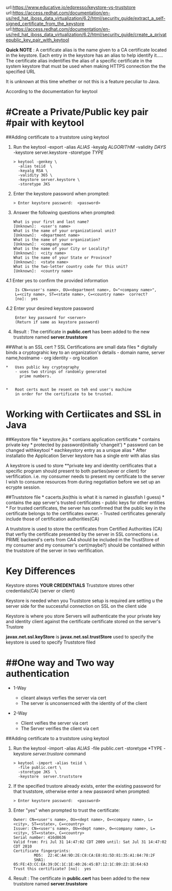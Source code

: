 url:https://www.educative.io/edpresso/keystore-vs-truststore
url:https://access.redhat.com/documentation/en-us/red_hat_jboss_data_virtualization/6.2/html/security_guide/extract_a_self-signed_certificate_from_the_keystore
url:https://access.redhat.com/documentation/en-us/red_hat_jboss_data_virtualization/6.2/html/security_guide/create_a_privatepublic_key_pair_with_keytool

**Quick NOTE** : A certificate alias is the name given to a CA
certificate located in the keystore.  Each entry in the 
keystore has an alias to help identify it.....
The certificate alias indentifies the alias of a specific certificate
in the system keystore that must be used when making HTTPS connection
the the specified URL

It is unknown at this time whether or not this is a feature peculiar to 
Java.


According to the documentation for keytool

#Create a Private/Public key pair
#pair with keytool
========================================
    
##Adding certificate to a truststore using keytool

1.  Run the keytool -export -alias *ALIAS* 
    -keyalg *ALGORITHM*
    -validity *DAYS*
    -keystore server.keystore
    -storetype *TYPE*
 
    
    
        > keytool -genkey \
          -alias teiid  \
          -keyalg RSA \
          -validity 365 \
          -keystore server.keystore \
          -storetype JKS
          

2.  Enter the keystore password when prompted:
    
        > Enter keystore password:  <password> 
        
        
3.  Answer the following questions when prompted:

        What is your first and last name?
        [Unknown]:  <user's name>
        What is the name of your organizational unit?
        [Unknown]:  <department name>
        What is the name of your organization?
        [Unknown]:  <company name>
        What is the name of your City or Locality?
        [Unknown]:  <city name>
        What is the name of your State or Province?
        [Unknown]:  <state name>
        What is the two-letter country code for this unit?
        [Unknown]:  <country name>
        
        
4.1  Enter yes to confirm the provided information

        Is CN=<user's name>, OU=<department name>, O="<company name>",
        L=<city name>, ST=<state name>, C=<country name>  correct?
        [no]:  yes
        
        
4.2 Enter your desired keystore password

        Enter key password for <server>
        (Return if same as keystore password)
                
        
4. Result :  The certificate in **public.cert** has been added to the
   new truststore named **server.truststore**
   





##What is an SSL cert ?
 SSL Certifications are small data files
    *   digitally binds a cryptograhic key to an
        organization's details
        -   domain name, server name,hostname
        -   org identity
        -   org location
        
    *   Uses public key cryptography
        - uses two strings of randomly generated
          prime numbers.
          
          
    *   Root certs must be resent on teh end user's machine
        in order for the certificate to be trusted.
        
        
        
Working with Certiicates and SSL in Java
=============================================================

##Keystore file
    *   keystore.jks
    *   contians application certificate
    *   contains private key
    *   protected by password(initially 'changeit')
    *   password can be changed withkeytool
    *   eachkeystory entry as a unique alias
    *   After installatio the Application 
        Server keystore has a single entr with
        alias slas
  
A keystrore is used to store **private key and identity certificates
that a specific program should present to both parties(sever or client)
for verfification.   i.e. my consumer needs to present my certificate
to the server I wish to consume resources from during negotiation before
we set up an ecrypte session.






##Truststore file
    *   cacerts.jks(this is what it is named in glassfish I guess)
    *   contains the app server's trusted certificates
        -   public keys for other entities
    *   For trusted certificates, the server has confirmed
        that the public key in the certificate belongs
        to the certificates owner.
            -   Trusted certificates generally include those of
                certification authorities(CA)

A truststore is used to store the certificates from Certified Authorities (CA)
that verfiy the certificate presented by the server in SSL connections  i.e.
PRIME backend's certs from CA4 should be included in the TrustStore of 
my consumer and my consumer's cert(maybe?) should be contained within the
truststore of the server in two verfification.




Key Differences
=========================================================================
Keystore stores **YOUR CREDENTIALS**            Truststore stores other credentials(CA)
(server or client)




Keystore is needed when you                     Truststore setup is required
are setting u the server side                   for the successful connection
on SSL                                          on the client side


Keystore is where you store                     Servers will authenticate the 
your private key and identity                   client against the certificate
certificate                                     stored on the server's Trustore


**javax.net.ssl.keyStore** is                   **javax.net.ssl.trustStore**
used to specify the keystore                    is used to specify Truststore
filed




##One way and Two way authentication
========================================
*   1-Way
    -   clieant always verfies the server via cert
    -   The server is unconsernced with
        the identity of of the client

*   2-Way
    -   Client veifies the server via cert
    -   The Server verifies the client via cert
    
    
    
##Adding certificate to a truststore using keytool

1.  Run the keytool -import -alias *ALIAS* -file
    public.cert -storetype *TYPE -keystore
    *server.trustore*   command
    
    
        > keytool -import -alias teiid \
          -file public.cert \
          -storetype JKS  \
          -keystore  server.truststore
      
2.  If the specified trustore already exists, enter the
    existing password for that truststore, otherwise
    enter a new password when prompted:
    
        > Enter keystore password:  <password> 
        
        
3.  Enter "yes" when prompted to trust the certificate:

        Owner: CN=<user's name>, OU=<dept name>, O=<company name>, L=<city>, ST=<state>, C=<country>
        Issuer: CN=<user's name>, OU=<dept name>, O=<company name>, L=<city>, ST=<state>, C=<country>
        Serial number: 416d8636
        Valid from: Fri Jul 31 14:47:02 CDT 2009 until: Sat Jul 31 14:47:02 CDT 2010
        Certificate fingerprints: 
                 MD5:  22:4C:A4:9D:2E:C8:CA:E8:81:5D:81:35:A1:84:78:2F
                 SHA1: 05:FE:43:CC:EA:39:DC:1C:1E:40:26:45:B7:12:1C:B9:22:1E:64:63
        Trust this certificate? [no]:  yes
        
        
        
4. Result :  The certificate in **public.cert** has been added to the
   new truststore named **server.truststore**
   
   
   
   
   
    
    
    
    
        
